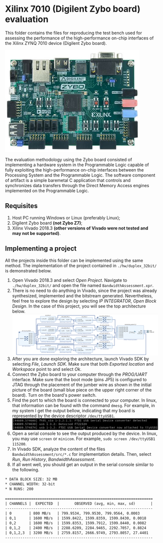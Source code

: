 # Xilinx 7010 (Digilent Zybo board) evaluation

This folder contains the files for reproducing the test bench used for assessing the performance of the high-performance on-chip interfaces of the Xilinx ZYNQ 7010 device (Digilent Zybo board).

![zybo_board](img/zybo.jpg "Digilent Zybo board")

The evaluation methodology using the Zybo board consisted of implementing a hardware system in the Programmable Logic capable of fully exploiting the high-performance on-chip interfaces between the Processing System and the Programmable Logic. The software component of artifact is a simple baremetal C application that controls and synchronizes data transfers through the Direct Memory Access engines implemented on the Programmable Logic.

## Requisites

1. Host PC running Windows or Linux (preferably Linux);
2. Digilent Zybo board **(not Zybo Z7)**;
3. Xilinx Vivado 2018.3 **(other versions of Vivado were not tested and may not be supported)**.

## Implementing a project

All the projects inside this folder can be implemented using the same method. The implementation of the project contained in `./hw/duplex_32bit/` is demonstrated below.

1. Open Vivado 2018.3 and select *Open Project*. Navigate to `./hw/duplex_32bit/` and open the file named `BandwidthAssessment.xpr`.
2. There is no need to do anything in Vivado, since the project was already synthesized, implemented and the bitstream generated. Nevertheless, feel free to explore the design by selecting *IP INTEGRATOR*, *Open Block Design*. In the case of this project, you will see the top architecture below.
![top_arch](img/top_arch.png "Top architecture")
3. After you are done exploring the architecture, launch Vivado SDK by selecting *File*, *Launch SDK*. Make sure that both *Exported location* and *Workspace* point to *<Local to Project>* and select *Ok*.
4. Connect the Zybo board to your computer through the *PROG/UART* interface. Make sure that the boot mode (pins JP5) is configured to JTAG through the placement of the jumber wire as shown in the initial picture of the board (small blue piece on the upper right corner of the board). Turn on the board's power switch.
5. Find the port to which the board is connected to your computer. In linux, that information can be found with the command `dmesg`. For example, in my system I get the output bellow, indicating that my board is represented by the device descriptor `/dev/ttyUSB1`.
![dmesg_output](img/dmesg_output.png "dmesg output")
6. Open a serial console to see the output produced by the device. In linux, you may use `screen` or `minicom`. For example, `sudo screen /dev/ttyUSB1 115200`.
7. In Vivado SDK, analyze the content of the files `BandwidthAssessment/src/*.c` for implementation details. Then, select *Run*, *Run History*, *BandwidthAssessment*.
8. If all went well, you should get an output in the serial console similar to the following.
```
* DATA BLOCK SIZE: 32 MB
* CHANNEL WIDTH: 32-bit
* N RUNS: 200

====================================================================
| CHANNELS |  EXPECTED  |       OBSERVED (avg, min, max, sd)       |
--------------------------------------------------------------------
| 0        | 800 MB/s   | 799.9534, 799.9530, 799.9564, 0.0003
| 0,1      | 1600 MB/s  | 1599.8422, 1599.8359, 1599.8430, 0.0018
| 0,2      | 1600 MB/s  | 1599.8353, 1599.7912, 1599.8440, 0.0082
| 0,1,2    | 2400 MB/s  | 2288.6209, 2284.9465, 2292.7057, 0.8824
| 0,1,2,3  | 3200 MB/s  | 2759.8157, 2666.9749, 2793.8057, 27.4401
--------------------------------------------------------------------
```